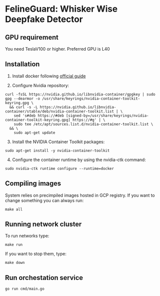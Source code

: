 # FelineGuard: Whisker Wise Deepfake Detector
## GPU requirement
You need TeslaV100 or higher. Preferred GPU is L40

## Installation

1. Install docker following [official guide](https://docs.docker.com/engine/install/)

2. Configure Nvidia repository:
  ~~~shell
  curl -fsSL https://nvidia.github.io/libnvidia-container/gpgkey | sudo gpg --dearmor -o /usr/share/keyrings/nvidia-container-toolkit-keyring.gpg \
    && curl -s -L https://nvidia.github.io/libnvidia-container/stable/deb/nvidia-container-toolkit.list | \
      sed 's#deb https://#deb [signed-by=/usr/share/keyrings/nvidia-container-toolkit-keyring.gpg] https://#g' | \
      sudo tee /etc/apt/sources.list.d/nvidia-container-toolkit.list \
    && \
      sudo apt-get update
  ~~~

3. Install the NVIDIA Container Toolkit packages:
  ~~~shell
  sudo apt-get install -y nvidia-container-toolkit
  ~~~

4. Configure the container runtime by using the nvidia-ctk command:
  ~~~shell
  sudo nvidia-ctk runtime configure --runtime=docker
  ~~~

## Compiling images
System relies on precimpiled images hosted in GCP registry. If you want to change something you can always run:
~~~shell
make all
~~~

## Running network cluster
To run networks type:
~~~shell
make run
~~~

If you want to stop them, type:
~~~shell
make down
~~~

## Run orchestation service
~~~shell
go run cmd/main.go
~~~



